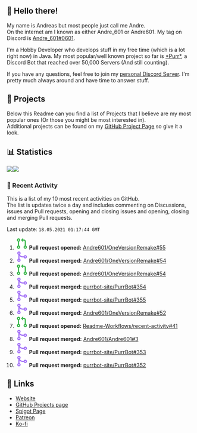<!-- Links -->
[andre]: https://discord.bio/p/andre601
[purr]: https://purrbot.site
[discord]: https://discord.gg/6dazXp6
[website]: https://andre601.ch
[github]: https://andre601.ch/projects
[spigot]: https://www.spigotmc.org/resources/authors/56829/
[patreon]: https://patreon.com/andre_601
[ko-fi]: https://ko-fi.com/andre_601

## 👋 Hello there!
My name is Andreas but most people just call me Andre.  
On the internet am I known as either Andre_601 or Andre601. My tag on Discord is [Andre_601#0601][andre].

I'm a Hobby Developer who develops stuff in my free time (which is a lot right now) in Java. My most popular/well known project so far is [\*Purr\*][purr], a Discord Bot that reached over 50,000 Servers (And still counting).

If you have any questions, feel free to join my [personal Discord Server][discord]. I'm pretty much always around and have time to answer stuff.

## 📁 Projects
Below this Readme can you find a list of Projects that I believe are my most popular ones (Or those you might be most interested in).  
Additional projects can be found on my [GitHub Project Page][github] so give it a look.

## 📊 Statistics
<img height="195px" src="https://github-readme-stats.vercel.app/api?username=Andre601&show_icons=true&hide_rank=true&title_color=3498db&bg_color=ffffff00&text_color=718096&disable_animations=true"><img height="195px" src="https://github-readme-stats.vercel.app/api/top-langs?username=Andre601&layout=compact&title_color=3498db&bg_color=ffffff00&text_color=718096">

### 📜 Recent Activity
This is a list of my 10 most recent activities on GitHub.  
The list is updates twice a day and includes commenting on Discussions, issues and Pull requests, opening and closing issues and opening, closing and merging Pull requests.

<!--RECENT_ACTIVITY:last_update-->
Last update: `18.05.2021 01:17:44 GMT`
<!--RECENT_ACTIVITY:last_update_end-->
<!--RECENT_ACTIVITY:start-->
1. ![pullRequestOpened] **Pull request opened:** [Andre601/OneVersionRemake#55](https://github.com/Andre601/OneVersionRemake/pull/55)
2. ![pullRequestMerged] **Pull request merged:** [Andre601/OneVersionRemake#54](https://github.com/Andre601/OneVersionRemake/pull/54)
3. ![pullRequestOpened] **Pull request opened:** [Andre601/OneVersionRemake#54](https://github.com/Andre601/OneVersionRemake/pull/54)
4. ![pullRequestMerged] **Pull request merged:** [purrbot-site/PurrBot#354](https://github.com/purrbot-site/PurrBot/pull/354)
5. ![pullRequestMerged] **Pull request merged:** [purrbot-site/PurrBot#355](https://github.com/purrbot-site/PurrBot/pull/355)
6. ![pullRequestMerged] **Pull request merged:** [Andre601/OneVersionRemake#52](https://github.com/Andre601/OneVersionRemake/pull/52)
7. ![pullRequestOpened] **Pull request opened:** [Readme-Workflows/recent-activity#41](https://github.com/Readme-Workflows/recent-activity/pull/41)
8. ![pullRequestMerged] **Pull request merged:** [Andre601/Andre601#3](https://github.com/Andre601/Andre601/pull/3)
9. ![pullRequestMerged] **Pull request merged:** [purrbot-site/PurrBot#353](https://github.com/purrbot-site/PurrBot/pull/353)
10. ![pullRequestMerged] **Pull request merged:** [purrbot-site/PurrBot#352](https://github.com/purrbot-site/PurrBot/pull/352)
<!--RECENT_ACTIVITY:end-->

## 🔗 Links
- [Website]
- [GitHub Projects page][github]
- [Spigot Page][spigot]
- [Patreon]
- [Ko-fi]

<!-- Badges -->
[issueOpened]: https://raw.githubusercontent.com/Andre601/Andre601/master/images/IssueOpened.svg
[issueClosed]: https://raw.githubusercontent.com/Andre601/Andre601/master/images/IssueClosed.svg
[pullRequestOpened]: https://raw.githubusercontent.com/Andre601/Andre601/master/images/PullRequestOpened.svg
[pullRequestClosed]: https://raw.githubusercontent.com/Andre601/Andre601/master/images/PullRequestClosed.svg
[pullRequestMerged]: https://raw.githubusercontent.com/Andre601/Andre601/4dadd89f960758755927537b4108e03eb2d93eba/images/PullRequestMerged.svg
[comment]: https://raw.githubusercontent.com/Andre601/Andre601/master/images/Comment.svg
